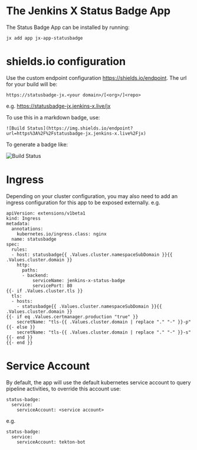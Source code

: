 # The Jenkins X Status Badge App

The Status Badge App can be installed by running:

`jx add app jx-app-statusbadge`

# shields.io configuration

Use the custom endpoint configuration https://shields.io/endpoint.  The url for your build will be:

```
https://statusbadge-jx.<your domain>/[<org>/]<repo>
```

e.g.
https://statusbadge-jx.jenkins-x.live/jx

To use this in a markdown badge, use:

```
![Build Status](https://img.shields.io/endpoint?url=https%3A%2F%2Fstatusbadge-jx.jenkins-x.live%2Fjx)
```

To generate a badge like: 

![Build Status](https://img.shields.io/endpoint?url=https%3A%2F%2Fstatusbadge-jx.jenkins-x.live%2Fjx)

# Ingress

Depending on your cluster configuration, you may also need to add an ingress configuration for this app to be exposed externally. e.g. 

```
apiVersion: extensions/v1beta1
kind: Ingress
metadata:
  annotations:
    kubernetes.io/ingress.class: nginx
  name: statusbadge
spec:
  rules:
  - host: statusbadge{{ .Values.cluster.namespaceSubDomain }}{{ .Values.cluster.domain }}
    http:
      paths:
      - backend:
          serviceName: jenkins-x-status-badge
          servicePort: 80
{{- if .Values.cluster.tls }}
  tls:
  - hosts:
    - statusbadge{{ .Values.cluster.namespaceSubDomain }}{{ .Values.cluster.domain }}
{{- if eq .Values.certmanager.production "true" }}
    secretName: "tls-{{ .Values.cluster.domain | replace "." "-" }}-p"
{{- else }}
    secretName: "tls-{{ .Values.cluster.domain | replace "." "-" }}-s"
{{- end }}
{{- end }}
```

# Service Account

By default, the app will use the default kubernetes service account to query pipeline activities, to override this account use:

```
status-badge:
  service:
    serviceAccount: <service account>
```
 
e.g.

```
status-badge:
  service:
    serviceAccount: tekton-bot
```
